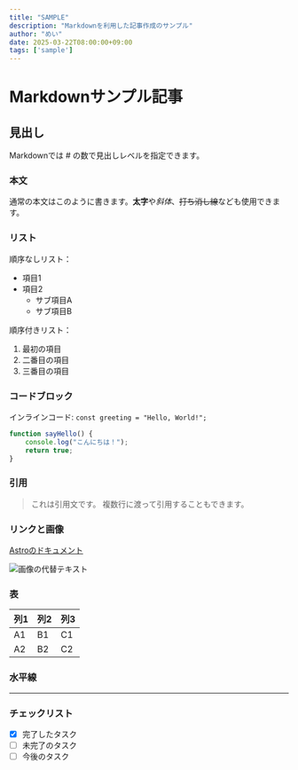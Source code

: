 ```yaml
---
title: "SAMPLE"
description: "Markdownを利用した記事作成のサンプル"
author: "めい"
date: 2025-03-22T08:00:00+09:00
tags: ['sample']
---
```


# Markdownサンプル記事

## 見出し

Markdownでは # の数で見出しレベルを指定できます。

### 本文

通常の本文はこのように書きます。**太字**や*斜体*、~~打ち消し線~~なども使用できます。

### リスト

順序なしリスト：
- 項目1
- 項目2
  - サブ項目A
  - サブ項目B

順序付きリスト：
1. 最初の項目
2. 二番目の項目
3. 三番目の項目

### コードブロック

インラインコード: `const greeting = "Hello, World!";`

```javascript
function sayHello() {
    console.log("こんにちは！");
    return true;
}
```

### 引用

> これは引用文です。
> 複数行に渡って引用することもできます。

### リンクと画像

[Astroのドキュメント](https://docs.astro.build/ja/)

![画像の代替テキスト](https://example.com/image.jpg)

### 表

| 列1 | 列2 | 列3 |
|-----|-----|-----|
| A1 | B1 | C1 |
| A2 | B2 | C2 |

### 水平線

---

### チェックリスト

- [x] 完了したタスク
- [ ] 未完了のタスク
- [ ] 今後のタスク
